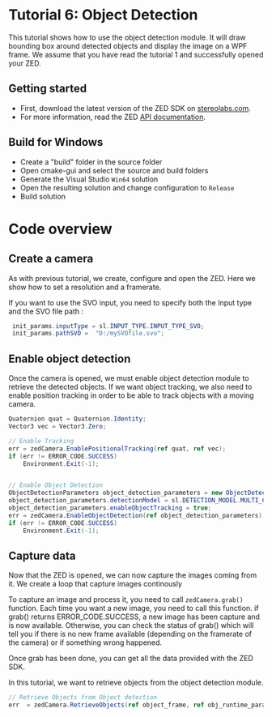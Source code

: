 # Tutorial 6: Object Detection

This tutorial shows how to use the object detection module.
It will draw bounding box around detected objects and display the image on a WPF frame.
We assume that you have read the tutorial 1 and successfully opened your ZED.

## Getting started

- First, download the latest version of the ZED SDK on [stereolabs.com](https://www.stereolabs.com).
- For more information, read the ZED [API documentation](https://www.stereolabs.com/developers/documentation/API/).

## Build for Windows

- Create a "build" folder in the source folder
- Open cmake-gui and select the source and build folders
- Generate the Visual Studio `Win64` solution
- Open the resulting solution and change configuration to `Release`
- Build solution

# Code overview
## Create a camera

As with previous tutorial, we create, configure and open the ZED. Here we show how to set a resolution and a framerate. 

If you want to use the SVO input, you need to specify both the Input type and the SVO file path  : 

```csharp
 init_params.inputType = sl.INPUT_TYPE.INPUT_TYPE_SVO;
 init_params.pathSVO =  "D:/mySVOfile.svo";
```

## Enable object detection

Once the camera is opened, we must enable object detection module to retrieve the detected objects.
If we want object tracking, we also need to enable position tracking in order to be able to track objects with a moving camera.

```csharp
Quaternion quat = Quaternion.Identity;
Vector3 vec = Vector3.Zero;

// Enable Tracking
err = zedCamera.EnablePositionalTracking(ref quat, ref vec);
if (err != ERROR_CODE.SUCCESS)
    Environment.Exit(-1);


// Enable Object Detection
ObjectDetectionParameters object_detection_parameters = new ObjectDetectionParameters();
object_detection_parameters.detectionModel = sl.DETECTION_MODEL.MULTI_CLASS_BOX;
object_detection_parameters.enableObjectTracking = true;
err = zedCamera.EnableObjectDetection(ref object_detection_parameters);
if (err != ERROR_CODE.SUCCESS)
    Environment.Exit(-1);
```

## Capture data

Now that the ZED is opened, we can now capture the images coming from it.
We create a loop that capture images continously

To capture an image and process it, you need to call `zedCamera.grab()` function.
Each time you want a new image, you need to call this function. if grab() returns ERROR_CODE.SUCCESS, a new image has been capture and is now available. Otherwise, you can check the status of grab() which will tell you if there is no new frame available (depending on the framerate of the camera) or if something wrong happened.

Once grab has been done, you can get all the data provided with the ZED SDK. 

In this tutorial, we want to retrieve objects from the object detection module.

```csharp
// Retrieve Objects from Object detection
err  = zedCamera.RetrieveObjects(ref object_frame, ref obj_runtime_parameters);
```



